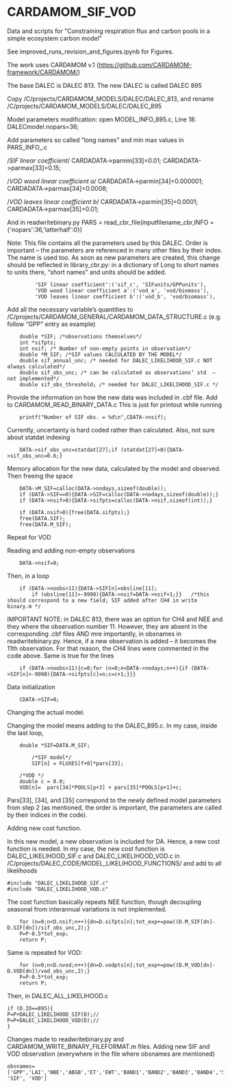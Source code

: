 # CARDAMOM_SIF_VOD
Data and scripts for "Constraining respiration flux and carbon pools in a simple ecosystem carbon model"


See improved_runs_revision_and_figures.ipynb for Figures.


The work uses CARDAMOM v.1 (https://github.com/CARDAMOM-framework/CARDAMOM/)

The base DALEC is DALEC 813. The new DALEC is called DALEC 895

Copy /C/projects/CARDAMOM_MODELS/DALEC/DALEC_813, and rename /C/projects/CARDAMOM_MODELS/DALEC/DALEC_895

Model parameters modification:
open MODEL_INFO_895.c, Line 18: 
DALECmodel.nopars=36;

Add parameters so called “long names” and min max values in PARS_INFO_.c 

/*SIF linear coefficient*/
CARDADATA->parmin[33]=0.01; 
CARDADATA->parmax[33]=0.15; 

/*VOD wood linear coefficient a*/
CARDADATA->parmin[34]=0.000001; 
CARDADATA->parmax[34]=0.0008; 
    
/*VOD leaves linear coefficient b*/
CARDADATA->parmin[35]=0.0001; 
CARDADATA->parmax[35]=0.01; 

And in readwritebinary.py
  PARS = read_cbr_file(inputfilename_cbr,INFO = {'nopars':36,'latterhalf':0})


Note: This file contains all the parameters used by this DALEC. Order is important – the parameters are referenced in many other files by their index. The name is used too. As soon as new parameters are created, this change should be reflected in library_cbr.py: in a dictionary of Long to short names to units there, “short names” and units should be added. 

             'SIF linear coefficient':('sif_c', 'SIFunits/GPPunits'),
             'VOD wood linear coefficient a':('vod_a', 'vod/biomass'),
             'VOD leaves linear coefficient b':('vod_b', 'vod/biomass'),


Add all the necessary variable’s quantities to /C/projects/CARDAMOM_GENERAL/CARDAMOM_DATA_STRUCTURE.c (e.g. follow “GPP” entry as example)

		double *SIF; /*observations themselves*/ 
		int *sifpts;
		int nsif; /* Number of non-empty points in observation*/
		double *M_SIF; /*SIF values CALCULATED BY THE MODEL*/
		double sif_annual_unc; /* needed for DALEC_LIKELIHOOD_SIF.c NOT always calculated*/
		double sif_obs_unc; /* can be calculated as observations’ std  – not implemented*/
		double sif_obs_threshold; /* needed for DALEC_LIKELIHOOD_SIF.c */


Provide the information on how the new data was included in .cbf file. Add to CARDAMOM_READ_BINARY_DATA.c
This is just for printout while running

		printf("Number of SIF obs. = %d\n",CDATA->nsif);
  
Currently, uncertainty is hard coded rather than calculated. Also, not sure about statdat indexing

		DATA->sif_obs_unc=statdat[27];if (statdat[27]<0){DATA->sif_obs_unc=0.6;}

Memory allocation for the new data, calculated by the model and observed. Then freeing the space

		DATA->M_SIF=calloc(DATA->nodays,sizeof(double));
		if (DATA->SIF==0){DATA->SIF=calloc(DATA->nodays,sizeof(double));}
		if (DATA->nsif>0){DATA->sifpts=calloc(DATA->nsif,sizeof(int));} 

		if (DATA.nsif>0){free(DATA.sifpts);} 
		free(DATA.SIF);
		free(DATA.M_SIF);

Repeat for VOD

Reading and adding non-empty observations
		
  		DATA->nsif=0;
    
Then, in a loop

		if (DATA->noobs>11){DATA->SIF[n]=obsline[11];
      		if (obsline[11]>-9998){DATA->nsif=DATA->nsif+1;}}   /*this should correspond to a new field; SIF added after CH4 in write binary.m */

IMPORTANT NOTE: in DALEC 813, there was an option for CH4 and NEE and they where the observation number 11. However, they are absent in the corresponding .cbf files AND mre importantly, in obsnames in readwritebinary.py. Hence, if a new observation is added – it becomes the 11th observation. For that reason, the CH4 lines were commented in the code above. Same is true for the lines 

		if (DATA->noobs>11){c=0;for (n=0;n<DATA->nodays;n++){if (DATA->SIF[n]>-9998){DATA->sifpts[c]=n;c=c+1;}}} 

Data initialization 

		CDATA->SIF=0; 

Changing the actual model.

Changing the model means adding to the DALEC_895.c.  In my case, inside the last loop,

		double *SIF=DATA.M_SIF;

    		/*SIF model*/
    		SIF[n] = FLUXES[f+0]*pars[33];

		/*VOD */
		double c = 0.0;
		VOD[n]=  pars[34]*POOLS[p+3] + pars[35]*POOLS[p+1]+c;

Pars[33], [34], and [35] correspond to the newly defined model parameters from step 2 (as mentioned, the order is important, the parameters are called by their indices in the code). 


Adding new cost function. 

In this new model, a new observation is included for DA. Hence, a new cost function is needed. In my case, the new cost function is DALEC_LIKELIHOOD_SIF.c and DALEC_LIKELIHOOD_VOD.c  in /C/projects/DALEC_CODE/MODEL_LIKELIHOOD_FUNCTIONS/
and add to all likelihoods
  
	#include "DALEC_LIKELIHOOD_SIF.c"
	#include "DALEC_LIKELIHOOD_VOD.c"

The cost function basically repeats NEE function, though decoupling seasonal from interannual variations is not implemented. 

		for (n=0;n<D.nsif;n++){dn=D.sifpts[n];tot_exp+=pow((D.M_SIF[dn]-D.SIF[dn])/sif_obs_unc,2);}
		P=P-0.5*tot_exp;
		return P;

Same is repeated for VOD: 

		for (n=0;n<D.nvod;n++){dn=D.vodpts[n];tot_exp+=pow((D.M_VOD[dn]-D.VOD[dn])/vod_obs_unc,2);}
		P=P-0.5*tot_exp;
		return P;

Then, in DALEC_ALL_LIKELIHOOD.c

	if (D.ID==895){
	P=P+DALEC_LIKELIHOOD_SIF(D);//
	P=P+DALEC_LIKELIHOOD_VOD(D);//
 	}


Changes made to readwritebinary.py and CARDAMOM_WRITE_BINARY_FILEFORMAT.m files. 
Adding new SIF and VOD observation (everywhere in the file where obsnames are mentioned)

	obsnames=['GPP','LAI','NBE','ABGB','ET','EWT','BAND1','BAND2','BAND3','BAND4','SOM', 'SIF', 'VOD']   

